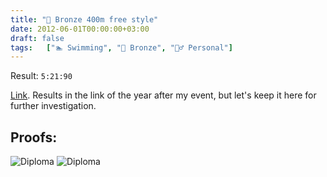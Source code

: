 ```yaml
---
title: "🥉 Bronze 400m free style"
date: 2012-06-01T00:00:00+03:00
draft: false
tags:   ["🏊‍ Swimming", "🥉 Bronze", "🙋‍♂️ Personal"]
---
```

Result: `5:21:90`

[Link](https://swimapr.ru/wp-content/uploads/2023/03/itogovyj-bojchenko-31.05-02.06.htm?ysclid=lk2x5gb2o9750087964#ref10).
Results in the link of the year after my event, but let's keep it here for further investigation.


## Proofs:

![Diploma](/images/sports/2012/01_06_2012/2.jpg#center)
![Diploma](/images/sports/2012/01_06_2012/1.jpg#center)

